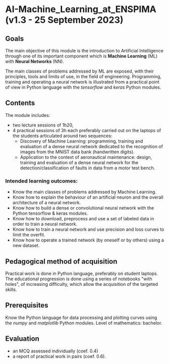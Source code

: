 # AI-Machine_Learning_at_ENSPIMA  (v1.3 - 25 September 2023)

## Goals

The main objective of this module is the introduction to Artificial Intelligence through one of its important component which is **Machine Learning** (ML) with **Neural Networks** (NN). 

The main classes of problems addressed by ML are exposed, with their principles, tools and limits of use, in the field of engineering. Programming, training and operating a neural network is illustrated from a practical point of view in Python language with the *tensorflow* and *keras* Python modules.

## Contents

The module includes:
- two lecture sessions of 1h20,
- 4 practical sessions of 3h each preferably carried out on the laptops of the students articulated around two sequences:
    - Discovery of Machine Learning: programming, training and evaluation of a dense neural network dedicated to the recognition of images from the MNIST data bank (handwritten digits).
    - Application to the context of aeronautical maintenance: design, training and evaluation of a dense neural network for the detection/classification of faults in data from a motor test bench.
    
### Intended learning outcomes: 
- Know the main classes of problems addressed by Machine Learning. 
- Know how to explain the behaviour of an artificial neuron and the overall architecture of a neural network.
- Know how to build a dense or convolutional neural network with the Python tensorflow & keras modules. 
- Know how to download, preprocess and use a set of labeled data in order to train a neural network.
- Know how to train a neural network and use precision and loss curves to limit the overfit.
- Know how to operate a trained network (by oneself or by others) using a new dataset.

## Pedagogical method of acquisition

Practical work is done in Python language, preferably on student laptops. 	
The educational progression is done using a series of notebooks "with holes", of increasing difficulty, which allow the acquisition of the targeted skills.

## Prerequisites

Know the Python language for data processing and plotting curves using the *numpy* and *matplotlib* Python modules. 
Level of mathematics: bachelor.

## Evaluation

- an MCQ assessed individually (coef. 0.4)
- a report of practical work in pairs (coef. 0.6).

